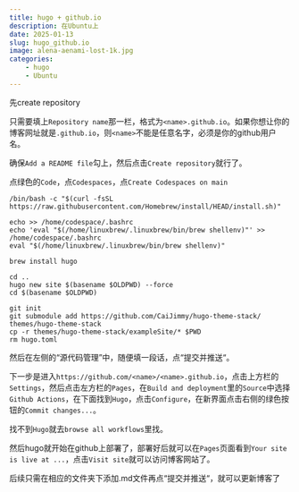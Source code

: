 ```yaml
---
title: hugo + github.io
description: 在Ubuntu上
date: 2025-01-13
slug: hugo_github.io
image: alena-aenami-lost-1k.jpg
categories:
    - hugo
    - Ubuntu
---
```


先create repository

只需要填上`Repository name`那一栏，格式为`<name>.github.io`。如果你想让你的博客网址就是`.github.io`，则`<name>`不能是任意名字，必须是你的github用户名。

确保`Add a README file`勾上，然后点击`Create repository`就行了。

点绿色的`Code`，点`Codespaces`，点`Create Codespaces on main`
```
/bin/bash -c "$(curl -fsSL https://raw.githubusercontent.com/Homebrew/install/HEAD/install.sh)"
```

```
echo >> /home/codespace/.bashrc
echo 'eval "$(/home/linuxbrew/.linuxbrew/bin/brew shellenv)"' >> /home/codespace/.bashrc
eval "$(/home/linuxbrew/.linuxbrew/bin/brew shellenv)"
```

```
brew install hugo
```
```
cd ..
hugo new site $(basename $OLDPWD) --force
cd $(basename $OLDPWD)
```
```
git init
git submodule add https://github.com/CaiJimmy/hugo-theme-stack/ themes/hugo-theme-stack
cp -r themes/hugo-theme-stack/exampleSite/* $PWD
rm hugo.toml
```
然后在左侧的“源代码管理”中，随便填一段话，点“提交并推送“。

下一步是进入`https://github.com/<name>/<name>.github.io`，点击上方栏的`Settings`，然后点击左方栏的`Pages`，在`Build and deployment`里的`Source`中选择`Github Actions`，在下面找到`Hugo`，点击`Configure`，在新界面点击右侧的绿色按钮的`Commit changes...`。

找不到`Hugo`就去`browse all workflows`里找。

然后hugo就开始在github上部署了，部署好后就可以在`Pages`页面看到`Your site is live at ...`，点击`Visit site`就可以访问博客网站了。

后续只需在相应的文件夹下添加.md文件再点“提交并推送“，就可以更新博客了





